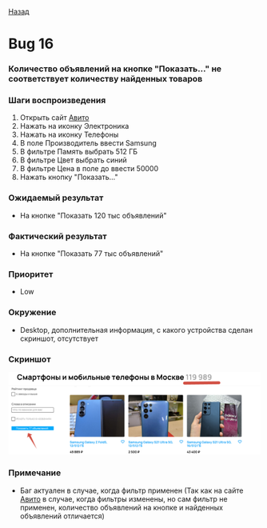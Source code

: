 [Назад](../BUGS.md)

# Bug 16

### Количество объявлений на кнопке "Показать..." не соответствует количеству найденных товаров

### Шаги воспроизведения

1. Открыть сайт [Авито](https://www.avito.ru) 
2. Нажать на иконку Электроника  
3. Нажать на иконку Телефоны  
4. В поле Производитель ввести Samsung    
5. В фильтре Память выбрать 512 ГБ  
6. В фильтре Цвет выбрать синий  
7. В фильтре Цена в поле до ввести 50000    
8. Нажать кнопку "Показать..."  

### Ожидаемый результат
* На кнопке "Показать 120 тыс объявлений"  

### Фактический результат
* На кнопке "Показать 77 тыс объявлений"  

### Приоритет
* Low  

### Окружение
*   Desktop, дополнительная информация, с какого устройства сделан скриншот, отсутствует   
### Скриншот
![bug-16-1](images/bug-16-1.png)      
![bug-16-2](images/bug-16-2.png)      

### Примечание
*  Баг актуален в случае, когда фильтр применен (Так как на сайте [Авито](https://www.avito.ru) в случае, когда фильтры изменены, но сам фильтр не применен, количество объявлений на кнопке и найденных объявлений отличается)